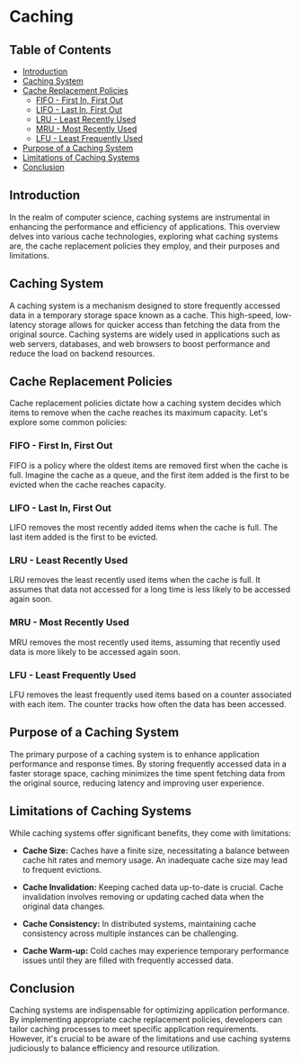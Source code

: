 # Caching

## Table of Contents

- [Introduction](#introduction)
- [Caching System](#caching-system)
- [Cache Replacement Policies](#cache-replacement-policies)
  - [FIFO - First In, First Out](#fifo-first-in-first-out)
  - [LIFO - Last In, First Out](#lifo-last-in-first-out)
  - [LRU - Least Recently Used](#lru-least-recently-used)
  - [MRU - Most Recently Used](#mru-most-recently-used)
  - [LFU - Least Frequently Used](#lfu-least-frequently-used)
- [Purpose of a Caching System](#purpose-of-a-caching-system)
- [Limitations of Caching Systems](#limitations-of-caching-systems)
- [Conclusion](#conclusion)

## Introduction

In the realm of computer science, caching systems are instrumental in enhancing the performance and efficiency of applications. This overview delves into various cache technologies, exploring what caching systems are, the cache replacement policies they employ, and their purposes and limitations.

## Caching System

A caching system is a mechanism designed to store frequently accessed data in a temporary storage space known as a cache. This high-speed, low-latency storage allows for quicker access than fetching the data from the original source. Caching systems are widely used in applications such as web servers, databases, and web browsers to boost performance and reduce the load on backend resources.

## Cache Replacement Policies

Cache replacement policies dictate how a caching system decides which items to remove when the cache reaches its maximum capacity. Let's explore some common policies:

### FIFO - First In, First Out

FIFO is a policy where the oldest items are removed first when the cache is full. Imagine the cache as a queue, and the first item added is the first to be evicted when the cache reaches capacity.

### LIFO - Last In, First Out

LIFO removes the most recently added items when the cache is full. The last item added is the first to be evicted.

### LRU - Least Recently Used

LRU removes the least recently used items when the cache is full. It assumes that data not accessed for a long time is less likely to be accessed again soon.

### MRU - Most Recently Used

MRU removes the most recently used items, assuming that recently used data is more likely to be accessed again soon.

### LFU - Least Frequently Used

LFU removes the least frequently used items based on a counter associated with each item. The counter tracks how often the data has been accessed.

## Purpose of a Caching System

The primary purpose of a caching system is to enhance application performance and response times. By storing frequently accessed data in a faster storage space, caching minimizes the time spent fetching data from the original source, reducing latency and improving user experience.

## Limitations of Caching Systems

While caching systems offer significant benefits, they come with limitations:

- **Cache Size:** Caches have a finite size, necessitating a balance between cache hit rates and memory usage. An inadequate cache size may lead to frequent evictions.

- **Cache Invalidation:** Keeping cached data up-to-date is crucial. Cache invalidation involves removing or updating cached data when the original data changes.

- **Cache Consistency:** In distributed systems, maintaining cache consistency across multiple instances can be challenging.

- **Cache Warm-up:** Cold caches may experience temporary performance issues until they are filled with frequently accessed data.

## Conclusion

Caching systems are indispensable for optimizing application
performance. By implementing appropriate cache replacement policies,
developers can tailor caching processes to meet specific application
requirements. However, it's crucial to be aware of the limitations and
use caching systems judiciously to balance efficiency and resource
utilization.

